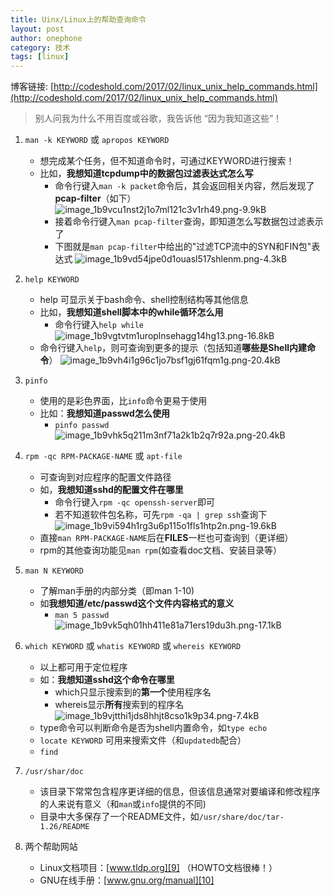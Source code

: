 ```yaml
---
title: Uinx/Linux上的帮助查询命令
layout: post
author: onephone
category: 技术
tags: [linux]
---
```

博客链接: [http://codeshold.com/2017/02/linux_unix_help_commands.html](http://codeshold.com/2017/02/linux_unix_help_commands.html)


> 别人问我为什么不用百度或谷歌，我告诉他 “因为我知道这些”！

1. `man -k KEYWORD` 或 `apropos KEYWORD`
    - 想完成某个任务，但不知道命令时，可通过KEYWORD进行搜索！
    - 比如，**我想知道tcpdump中的数据包过滤表达式怎么写**
        - 命令行键入`man -k packet`命令后，其会返回相关内容，然后发现了**pcap-filter**（如下）
            ![image_1b9vcu1nst2j1o7ml121c3v1rh49.png-9.9kB][1]
        - 接着命令行键入`man pcap-filter`查询，即知道怎么写数据包过滤表示了
        - 下图就是`man pcap-filter`中给出的"过滤TCP流中的SYN和FIN包"表达式
            ![image_1b9vd54jpe0d1ouasl517shlenm.png-4.3kB][2]

2. `help KEYWORD`
    - help 可显示关于bash命令、shell控制结构等其他信息
    - 比如，**我想知道shell脚本中的while循环怎么用**
        - 命令行键入`help while`   
            ![image_1b9vgtvtm1uroplnsehagg14hg13.png-16.8kB][3] 
    - 命令行键入`help`，则可查询到更多的提示（包括知道**哪些是Shell内建命令**）
            ![image_1b9vh4i1g96c1jo7bsf1gj61fqm1g.png-20.4kB][4]

4. `pinfo`
    - 使用的是彩色界面，比`info`命令更易于使用
    - 比如：**我想知道passwd怎么使用**
        - `pinfo passwd`
            ![image_1b9vhk5q211m3nf71a2k1b2q7r92a.png-20.4kB][5]

5.  `rpm -qc RPM-PACKAGE-NAME` 或 `apt-file`
    - 可查询到对应程序的配置文件路径
    - 如，**我想知道sshd的配置文件在哪里**
        - 命令行键入`rpm -qc openssh-server`即可
        - 若不知道软件包名称，可先`rpm -qa | grep ssh`查询下
        ![image_1b9vi594h1rg3u6p115o1fls1htp2n.png-19.6kB][6]
    - 直接`man RPM-PACKAGE-NAME`后在**FILES**一栏也可查询到（更详细）
    - rpm的其他查询功能见`man rpm`(如查看doc文档、安装目录等）

2. `man N KEYWORD`
    - 了解man手册的内部分类（即man 1-10)
    - 如**我想知道/etc/passwd这个文件内容格式的意义**
        - `man 5 passwd`
            ![image_1b9vk5qh01hh411e81a71ers19du3h.png-17.1kB][7]

6. `which KEYWORD` 或 `whatis KEYWORD` 或 `whereis KEYWORD`
    - 以上都可用于定位程序
    - 如：**我想知道sshd这个命令在哪里**
        - which只显示搜索到的**第一个**使用程序名
        - whereis显示**所有**搜索到的程序名
            ![image_1b9vjtthi1jds8hhjt8cso1k9p34.png-7.4kB][8]
    - type命令可以判断命令是否为shell内置命令，如`type echo`
    - `locate KEYWORD` 可用来搜索文件（和`updatedb`配合）
    - `find`

6. `/usr/shar/doc`
    - 该目录下常常包含程序更详细的信息，但该信息通常对要编译和修改程序的人来说有意义（和`man`或`info`提供的不同)
    - 目录中大多保存了一个README文件，如`/usr/share/doc/tar-1.26/README`
    
7. 两个帮助网站
    - Linux文档项目：[www.tldp.org][9] （HOWTO文档很棒！）
    - GNU在线手册：[www.gnu.org/manual][10]


  [1]: http://static.zybuluo.com/wuzhimang/o7g883jdmlhql9ofdtdt68zt/image_1b9vcu1nst2j1o7ml121c3v1rh49.png
  [2]: http://static.zybuluo.com/wuzhimang/bohrj6z3rzkicv9rcrge3d55/image_1b9vd54jpe0d1ouasl517shlenm.png
  [3]: http://static.zybuluo.com/wuzhimang/m1wnipjj7ujb6bvbktka4kf3/image_1b9vgtvtm1uroplnsehagg14hg13.png
  [4]: http://static.zybuluo.com/wuzhimang/invbhtdzcjtmaqjqwqah8z9z/image_1b9vh4i1g96c1jo7bsf1gj61fqm1g.png
  [5]: http://static.zybuluo.com/wuzhimang/ekdzs8azbd1hcchowwqrfu30/image_1b9vhk5q211m3nf71a2k1b2q7r92a.png
  [6]: http://static.zybuluo.com/wuzhimang/z3nzuepmy9vxxfomqtgok7qb/image_1b9vi594h1rg3u6p115o1fls1htp2n.png
  [7]: http://static.zybuluo.com/wuzhimang/41e7wc1ismr51r4qgxoiqilf/image_1b9vk5qh01hh411e81a71ers19du3h.png
  [8]: http://static.zybuluo.com/wuzhimang/zxgkgggs7qn865k0iq2o5a1d/image_1b9vjtthi1jds8hhjt8cso1k9p34.png
  [9]: http://www.tldp.org/
  [10]: https://www.gnu.org/manual/
